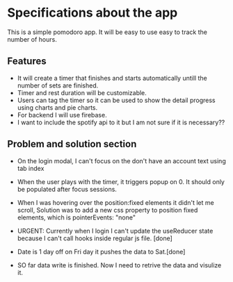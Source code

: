 # Specifications about the app

This is a simple pomodoro app. It will be easy to use easy to track the number of hours.

## Features

- It will create a timer that finishes and starts automatically untill the number of sets are finished.
- Timer and rest duration will be customizable.
- Users can tag the timer so it can be used to show the detail progress using charts and pie charts.
- For backend I will use firebase.
- I want to include the spotify api to it but I am not sure if it is necessary??

## Problem and solution section

- On the login modal, I can't focus on the don't have an account text using tab index
- When the user plays with the timer, it triggers popup on 0. It should only be populated after focus sessions.

- When I was hovering over the position:fixed elements it didn't let me scroll, Solution was to add a new css property to position fixed elements,
  which is pointerEvents: "none"

- URGENT: Currently when I login I can't update the useReducer state because I can't call
  hooks inside regular js file. [done]
- Date is 1 day off on Fri day it pushes the data to Sat.[done]

- SO far data write is finished. Now I need to retrive the data and visulize it.
